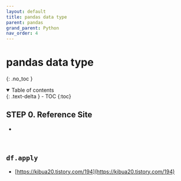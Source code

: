 ```yaml
---
layout: default
title: pandas data type
parent: pandas
grand_parent: Python
nav_order: 4
---
```


# pandas data type
{: .no_toc }

<details open markdown="block">
  <summary>
    Table of contents
  </summary>
  {: .text-delta }
- TOC
{:toc}
</details>

<!------------------------------------ STEP ------------------------------------>

## STEP 0. Reference Site

* []()


<br>

## `df.apply`

* [https://kibua20.tistory.com/194](https://kibua20.tistory.com/194)
